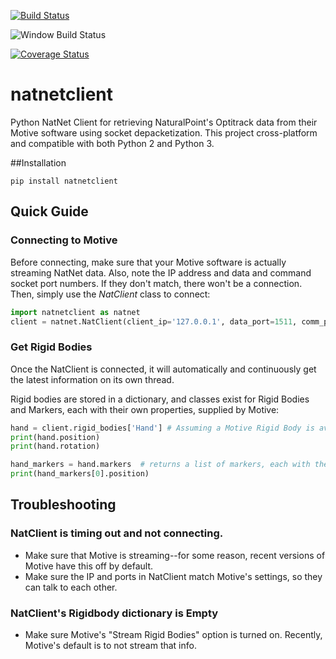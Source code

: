 [![Build Status](https://travis-ci.org/neuroneuro15/natnetclient.svg?branch=master)](https://travis-ci.org/neuroneuro15/natnetclient)

![Window Build Status](https://ci.appveyor.com/api/projects/status/github/neuroneuro15/natnetclient?svg=True)

[![Coverage Status](https://coveralls.io/repos/github/neuroneuro15/natnetclient/badge.svg?branch=master)](https://coveralls.io/github/neuroneuro15/natnetclient?branch=master)

# natnetclient
Python NatNet Client for retrieving NaturalPoint's Optitrack data from their Motive software using socket depacketization. This project cross-platform and compatible with both Python 2 and Python 3.


##Installation

```
pip install natnetclient
```

## Quick Guide

### Connecting to Motive

Before connecting, make sure that your Motive software is actually streaming NatNet data.  Also, note the IP address and data and command
socket port numbers.  If they don't match, there won't be a connection.  Then, simply use the *NatClient* class to connect:

```python
import natnetclient as natnet
client = natnet.NatClient(client_ip='127.0.0.1', data_port=1511, comm_port=1510)
```

### Get Rigid Bodies

Once the NatClient is connected, it will automatically and continuously get the latest information on its own thread.

Rigid bodies are stored in a dictionary, and classes exist for Rigid Bodies and Markers, each with their own properties, supplied by Motive:

```python
hand = client.rigid_bodies['Hand'] # Assuming a Motive Rigid Body is available that you named "Hand"
print(hand.position)
print(hand.rotation)

hand_markers = hand.markers  # returns a list of markers, each with their own properties
print(hand_markers[0].position)
```

## Troubleshooting

### NatClient is timing out and not connecting.

  - Make sure that Motive is streaming--for some reason, recent versions of Motive have this off by default.
  - Make sure the IP and ports in NatClient match Motive's settings, so they can talk to each other.

### NatClient's Rigidbody dictionary is Empty

  - Make sure Motive's "Stream Rigid Bodies" option is turned on.  Recently, Motive's default is to not stream that info.

